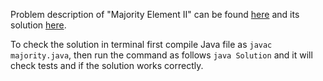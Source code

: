 Problem description of "Majority Element II" can be found [here](https://leetcode.com/problems/majority-element-ii/?envType=daily-question&envId=2023-10-05) and its solution [here](https://github.com/aurimas13/LeetCode-HR-MAANG/blob/main/LeetCode/Java%20Solutions/Majority%20Element%20II/majority.java).

To check the solution in terminal first compile Java file as `javac majority.java`, then run the command as follows `java Solution` and it will check tests and if the solution works correctly.